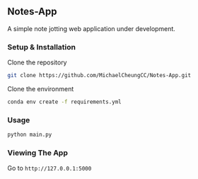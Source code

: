 ## Notes-App
A simple note jotting web application under development.

### Setup & Installation
Clone the repository
```bash
git clone https://github.com/MichaelCheungCC/Notes-App.git
```
Clone the environment
```bash
conda env create -f requirements.yml
```
### Usage
```bash
python main.py
```
### Viewing The App
Go to `http://127.0.0.1:5000`
